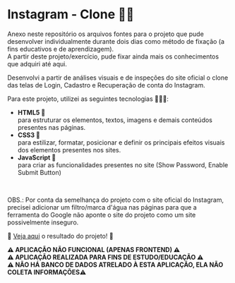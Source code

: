 # Instagram - Clone 🤳🏿 #

Anexo neste repositório os arquivos fontes para o projeto que pude desenvolver individualmente durante dois dias 
como método de fixação (a fins educativos e de aprendizagem).
<br>
A partir deste projeto/exercício, pude fixar ainda mais os conhecimentos que adquiri até aqui.
<br>

Desenvolvi a partir de análises visuais e de inspeções do site oficial o clone das telas de Login, Cadastro e Recuperação de conta
do Instagram.
<br>

Para este projeto, utilizei as seguintes tecnologias 👩🏿‍💻:
<ul>
  <li><strong>HTML5 📙</strong></li>
  para estruturar os elementos, textos, imagens e demais conteúdos presentes nas páginas.
  <li><strong>CSS3 📘</strong></li>
  para estilizar, formatar, posicionar e definir os principais efeitos visuais dos elementos presentes nos sites.
  <li><strong>JavaScript 📒</strong></li>
  para criar as funcionalidades presentes no site (Show Password, Enable Submit Button)
</ul> 
<br>

OBS.: Por conta da semelhança do projeto com o site oficial do Instagram, precisei adicionar um filtro/marca d'água nas páginas para que a 
ferramenta do Google não aponte o site do projeto como um site possivelmente inseguro.

🔗 <a href="https://eytorlima.github.io/instagram-clone/" target="_blank">Veja aqui</a> o resultado do projeto! 🔗
<br>

<strong>⚠️ APLICAÇÃO NÃO FUNCIONAL (APENAS FRONTEND) ⚠️</strong>
<br>
<strong>⚠️ APLICAÇÃO REALIZADA PARA FINS DE ESTUDO/EDUCAÇÃO ⚠️</strong>
<br>
<strong>⚠️ NÃO HÁ BANCO DE DADOS ATRELADO À ESTA APLICAÇÃO, ELA NÃO COLETA INFORMAÇÕES⚠️</strong>
